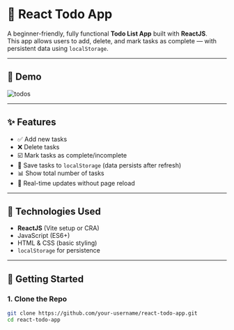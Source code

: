 # 📝 React Todo App

A beginner-friendly, fully functional **Todo List App** built with **ReactJS**.  
This app allows users to add, delete, and mark tasks as complete — with persistent data using `localStorage`.

---

## 📸 Demo

![todos](https://github.com/user-attachments/assets/56e92420-a97f-40f2-b4a8-deedc4025105)

---

## ✨ Features

- ✅ Add new tasks
- ❌ Delete tasks
- ☑️ Mark tasks as complete/incomplete
- 💾 Save tasks to `localStorage` (data persists after refresh)
- 📊 Show total number of tasks
- 🔄 Real-time updates without page reload

---

## 🧰 Technologies Used

- **ReactJS** (Vite setup or CRA)
- JavaScript (ES6+)
- HTML & CSS (basic styling)
- `localStorage` for persistence

---

## 🚀 Getting Started

### 1. Clone the Repo

```bash
git clone https://github.com/your-username/react-todo-app.git
cd react-todo-app
